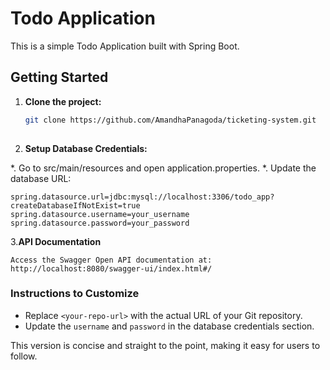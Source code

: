 # Todo Application

This is a simple Todo Application built with Spring Boot.

## Getting Started

1. **Clone the project:**
   ```bash
   git clone https://github.com/AmandhaPanagoda/ticketing-system.git
  

2. **Setup Database Credentials:**

*. Go to src/main/resources and open application.properties.
*. Update the database URL:
```
spring.datasource.url=jdbc:mysql://localhost:3306/todo_app?createDatabaseIfNotExist=true
spring.datasource.username=your_username
spring.datasource.password=your_password
```

3.**API Documentation**
```
Access the Swagger Open API documentation at: http://localhost:8080/swagger-ui/index.html#/
```

### Instructions to Customize
- Replace `<your-repo-url>` with the actual URL of your Git repository.
- Update the `username` and `password` in the database credentials section.

This version is concise and straight to the point, making it easy for users to follow.
